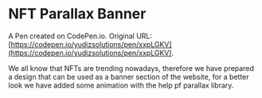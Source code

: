 # NFT Parallax Banner

A Pen created on CodePen.io. Original URL: [https://codepen.io/yudizsolutions/pen/xxpLGKV](https://codepen.io/yudizsolutions/pen/xxpLGKV).

We all know that NFTs are trending nowadays, therefore we have prepared a design that can be used as a banner section of the website, for a better look we have added some animation with the help pf parallax library.